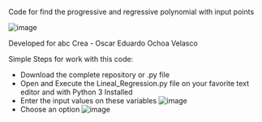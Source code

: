 Code for find the progressive and regressive polynomial with input points

![image](https://github.com/abcCrea/Divide-Differences/assets/144490810/7e3693d8-5b02-4158-b39e-3786edbeb37e)


Developed for abc Crea - Oscar Eduardo Ochoa Velasco

Simple Steps for work with this code:
- Download the complete repository or .py file
- Open and Execute the Lineal_Regression.py file on your favorite text editor and with Python 3 Installed
- Enter the input values on these variables
  ![image](https://github.com/abcCrea/Divide-Differences/assets/144490810/035d68c0-9b50-4d93-af18-43657ae84b10)
- Choose an option
  ![image](https://github.com/abcCrea/Divide-Differences/assets/144490810/d2d69a61-21e0-4612-9f1b-33fbf6336d01)




